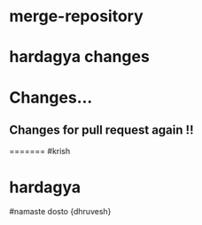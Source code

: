 # merge-repository
# hardagya changes
# Changes...
## Changes for pull request again !!
=======
#krish
# hardagya
#namaste dosto {dhruvesh}

